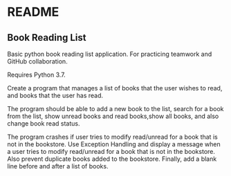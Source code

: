 # README
## Book Reading List

Basic python book reading list application. For practicing teamwork and GitHub collaboration.

Requires Python 3.7.

Create a program that manages a list of books that the user wishes to read, and books that the user has read.

The program should be able to add a new book to the list, search for a book from the list, show unread books and read books,show all books, and also change book read status.

The program crashes if user tries to modify read/unread for a book that is not in the bookstore. Use Exception Handling and display a message when a user tries to modify read/unread for a book that is not in the bookstore. Also prevent duplicate books added to the bookstore.
Finally, add a blank line before and after a list of books.
